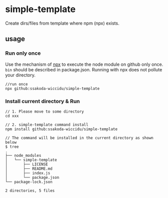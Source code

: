 # simple-template
Create dirs/files from template where npm (npx) exists.

## usage

### Run only once
Use the mechanism of [npx](https://docs.npmjs.com/cli/v8/commands/npx) to execute the node module on github only once. `bin` should be described in package.json. Running with npx does not pollute your directory.

```
//run once
npx github:ssakoda-wiccidu/simple-template
```

### Install current directory & Run
```
// 1. Please move to some directory
cd xxx

// 2. simple-template command install
npm install github:ssakoda-wiccidu/simple-template

// The command will be installed in the current directory as shown below
$ tree
.
├── node_modules
│   └── simple-template
│       ├── LICENSE
│       ├── README.md
│       ├── index.js
│       └── package.json
└── package-lock.json

2 directories, 5 files
```
